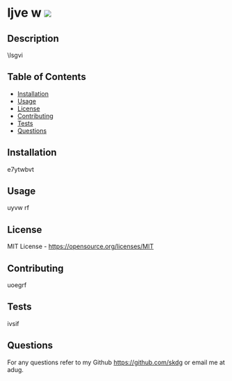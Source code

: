 # ljve w <img src="https://img.shields.io/badge/license-MIT-blue">

## Description

\lsgvi

## Table of Contents

- [Installation](#installation)
- [Usage](#usage)
- [License](#license)
- [Contributing](#contributing)
- [Tests](#tests)
- [Questions](#questions)

## Installation

e7ytwbvt

## Usage

uyvw rf

## License

MIT License - https://opensource.org/licenses/MIT

## Contributing

uoegrf

## Tests

ivsif

## Questions

For any  questions refer to my Github https://github.com/skdg or email me at adug.

